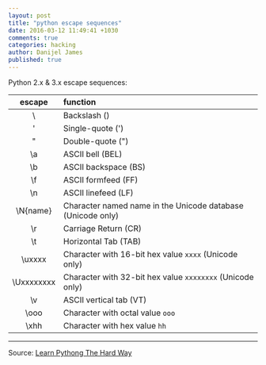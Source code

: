 ```yaml
---
layout: post
title: "python escape sequences"
date: 2016-03-12 11:49:41 +1030
comments: true
categories: hacking
author: Danijel James
published: true
---
```

Python 2.x &amp; 3.x escape sequences:

| escape | function |
|:--:|:---|
| \\ | Backslash (\) |
| \' | Single-quote (') |
| \" | Double-quote (") |
| \a | ASCII bell (BEL) | 
| \b | ASCII backspace (BS) | 
| \f | ASCII formfeed (FF) | 
| \n | ASCII linefeed (LF) | 
| \N{name} | Character named name in the Unicode database (Unicode only) | 
| \r | Carriage Return (CR) | 
| \t | Horizontal Tab (TAB) | 
| \uxxxx | Character with 16-bit hex value `xxxx` (Unicode only) | 
| \Uxxxxxxxx | Character with 32-bit hex value `xxxxxxxx` (Unicode only) | 
| \v | ASCII vertical tab (VT) | 
| \ooo | Character with octal value `ooo` | 
| \xhh | Character with hex value `hh` | 

-----

Source: [Learn Pythong The Hard Way](http://learnpythonthehardway.org/book/ex10.html)

